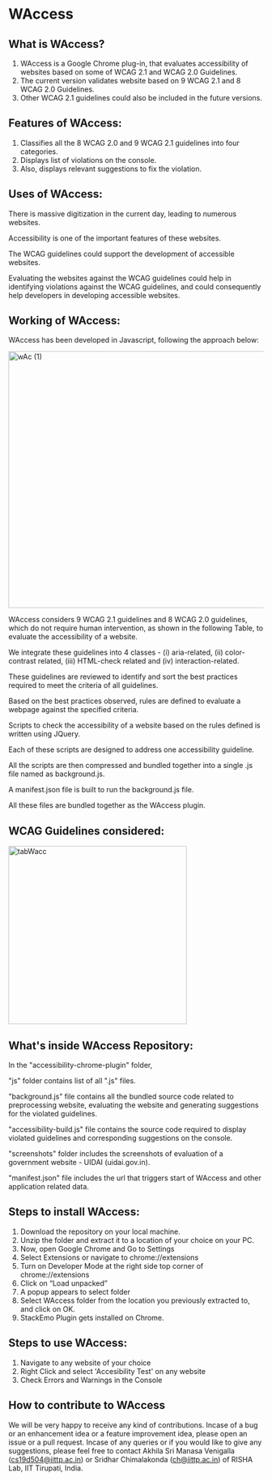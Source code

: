 # WAccess

## What is WAccess?
1. WAccess is a Google Chrome plug-in, that evaluates accessibility of websites based on some of WCAG 2.1 and WCAG 2.0 Guidelines.
2. The current version validates website based on 9 WCAG 2.1 and 8 WCAG 2.0 Guidelines.
3. Other WCAG 2.1 guidelines could also be included in the future versions.

## Features of WAccess:
1. Classifies all the 8 WCAG 2.0 and 9 WCAG 2.1 guidelines into four categories.
2. Displays list of violations on the console.
3. Also, displays relevant suggestions to fix the violation.

## Uses of WAccess:
There is massive digitization in the current day, leading to numerous websites.

Accessibility is one of the important features of these websites.

The WCAG guidelines could support the development of accessible websites.

Evaluating the websites against the WCAG guidelines could help in identifying violations against the WCAG guidelines, and could consequently help developers in developing accessible websites.

## Working of WAccess:
WAccess has been developed in Javascript, following the approach below:  

<img width="507" alt="wAc (1)" src="https://user-images.githubusercontent.com/42757231/110108104-c6b01f00-7dd1-11eb-9695-c12cd3255aa5.PNG">

WAccess considers 9 WCAG 2.1 guidelines and 8 WCAG 2.0 guidelines, which do not require human intervention, as shown in the following Table, to evaluate the accessibility of a website. 

We integrate these guidelines into 4 classes - (i) aria-related, (ii) color-contrast related, (iii) HTML-check related and (iv) interaction-related.

These guidelines are reviewed to identify and sort the best practices required to meet the criteria of all guidelines. 

Based on the best practices observed, rules are defined to evaluate a webpage against the specified criteria. 

Scripts to check the accessibility of a website based on the rules defined is written using JQuery. 

Each of these scripts are designed to address one accessibility guideline. 

All the scripts are then compressed and bundled together into a single .js file named as background.js. 

A manifest.json file is built to run the background.js file. 

All these files are bundled together as the WAccess plugin.


## WCAG Guidelines considered:

<img width="352" alt="tabWacc" src="https://user-images.githubusercontent.com/42757231/110108814-a5036780-7dd2-11eb-8730-cb18311fef6b.PNG">


## What's inside WAccess Repository:
In the "accessibility-chrome-plugin" folder,   

"js" folder contains list of all ".js" files.

"background.js" file contains all the bundled source code related to preprocessing website, evaluating the website and generating suggestions for the violated guidelines.

"accessibility-build.js" file contains the source code required to display violated guidelines and corresponding suggestions on the console.

"screenshots" folder includes the screenshots of evaluation of a government website - UIDAI (uidai.gov.in).

"manifest.json" file includes the url that triggers start of WAccess and other application related data.


## Steps to install WAccess:
1. Download the repository on your local machine.  
2. Unzip the folder and extract it to a location of your choice on your PC.  
3. Now, open Google Chrome and Go to Settings  
4. Select Extensions or navigate to chrome://extensions  
5. Turn on Developer Mode at the right side top corner of chrome://extensions  
6. Click on “Load unpacked”  
7. A popup appears to select folder  
8. Select WAccess folder from the location you previously extracted to, and click on OK.  
9. StackEmo Plugin gets installed on Chrome.  

## Steps to use WAccess:
1. Navigate to any website of your choice 
2. Right Click and select 'Accesibility Test' on any website
3. Check Errors and Warnings in the Console


## How to contribute to WAccess
We will be very happy to receive any kind of contributions. Incase of a bug or an enhancement idea or a feature improvement idea, please open an issue or a pull request. Incase of any queries or if you would like to give any suggestions, please feel free to contact Akhila Sri Manasa Venigalla (cs19d504@iittp.ac.in) or Sridhar Chimalakonda (ch@iittp.ac.in) of RISHA Lab, IIT Tirupati, India.
